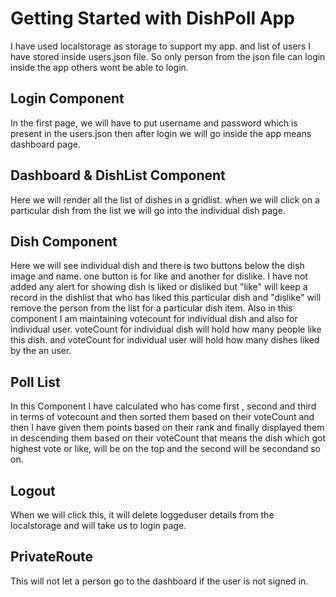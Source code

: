 # Getting Started with DishPoll App

I have used localstorage as storage to support my app. and list of users I have stored inside users.json file. So only person from the json file can login inside the app others wont be able to login.

## Login Component

In the first page, we will have to put username and password which is present in the users.json then after login we will go inside the app means dashboard page.

## Dashboard & DishList Component

Here we will render all the list of dishes in a gridlist. when we will click on a particular dish from the list we will go into the individual dish page. 

## Dish Component

Here we will see individual dish and there is two buttons below the dish image and name. one button is for like and another for dislike. I have not added any alert for showing dish is liked or disliked but "like" will keep a record in the dishlist that who has liked this particular dish and "dislike" will remove the person from the list for a particular dish item. Also in this component I am maintaining votecount for individual dish and also for individual user. voteCount for individual dish will hold how many people like this dish. and voteCount for individual user will hold how many dishes liked by the an user.

## Poll List

In this Component I have calculated who has come first , second and third in terms of votecount and then sorted them based on their voteCount and then I have given them points based on their rank and finally displayed them in descending them based on their voteCount that means the dish which got highest vote or like, will be on the top and the second will be secondand so on.

## Logout

When we will click this, it will delete loggeduser details from the localstorage and will take us to login page.

## PrivateRoute

This will not let a person go to the dashboard if the user is not signed in.

